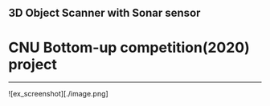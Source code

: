 ## 3D Object Scanner with Sonar sensor
# CNU Bottom-up competition(2020) project
---
![ex_screenshot][./image.png]
